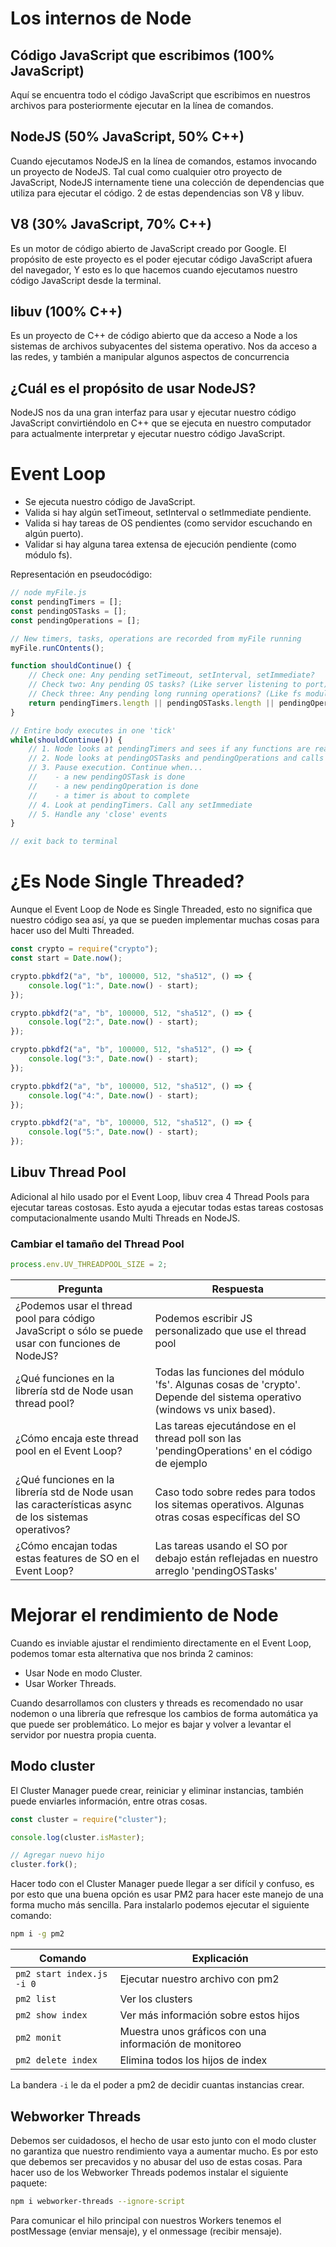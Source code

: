 # Los internos de Node

## Código JavaScript que escribimos (100% JavaScript)

Aquí se encuentra todo el código JavaScript que escribimos en nuestros archivos para posteriormente ejecutar en la línea de comandos.


## NodeJS (50% JavaScript, 50% C++)

Cuando ejecutamos NodeJS en la línea de comandos, estamos invocando un proyecto de NodeJS. Tal cual como cualquier otro proyecto de JavaScript, NodeJS internamente tiene una colección de dependencias que utiliza para ejecutar el código. 2 de estas dependencias son V8 y libuv.


## V8 (30% JavaScript, 70% C++)

Es un motor de código abierto de JavaScript creado por Google. El propósito de este proyecto es el poder ejecutar código JavaScript afuera del navegador, Y esto es lo que hacemos cuando ejecutamos nuestro código JavaScript desde la terminal.


## libuv (100% C++)

Es un proyecto de C++ de código abierto que da acceso a Node a los sistemas de archivos subyacentes del sistema operativo. Nos da acceso a las redes, y también a manipular algunos aspectos de concurrencia


## ¿Cuál es el propósito de usar NodeJS?

NodeJS nos da una gran interfaz para usar y ejecutar nuestro código JavaScript convirtiéndolo en C++ que se ejecuta en nuestro computador para actualmente interpretar y ejecutar nuestro código JavaScript.


# Event Loop

- Se ejecuta nuestro código de JavaScript.
- Valida si hay algún setTimeout, setInterval o setImmediate pendiente.
- Valida si hay tareas de OS pendientes (como servidor escuchando en algún puerto).
- Validar si hay alguna tarea extensa de ejecución pendiente (como módulo fs).

Representación en pseudocódigo:

```javascript
// node myFile.js
const pendingTimers = [];
const pendingOSTasks = [];
const pendingOperations = [];

// New timers, tasks, operations are recorded from myFile running
myFile.runCOntents();

function shouldContinue() {
	// Check one: Any pending setTimeout, setInterval, setImmediate?
	// Check two: Any pending OS tasks? (Like server listening to port)
	// Check three: Any pending long running operations? (Like fs module)
	return pendingTimers.length || pendingOSTasks.length || pendingOperations.length;
}

// Entire body executes in one 'tick'
while(shouldContinue()) {
	// 1. Node looks at pendingTimers and sees if any functions are ready to be called. setTimeout, setInterval
	// 2. Node looks at pendingOSTasks and pendingOperations and calls relevant callbacks
	// 3. Pause execution. Continue when...
	//    - a new pendingOSTask is done
	//    - a new pendingOperation is done
	//    - a timer is about to complete
	// 4. Look at pendingTimers. Call any setImmediate
	// 5. Handle any 'close' events
}

// exit back to terminal
```


# ¿Es Node Single Threaded?

Aunque el Event Loop de Node es Single Threaded, esto no significa que nuestro código sea así, ya que se pueden implementar muchas cosas para hacer uso del Multi Threaded.

```javascript
const crypto = require("crypto");
const start = Date.now();

crypto.pbkdf2("a", "b", 100000, 512, "sha512", () => {
	console.log("1:", Date.now() - start);
});

crypto.pbkdf2("a", "b", 100000, 512, "sha512", () => {
	console.log("2:", Date.now() - start);
});

crypto.pbkdf2("a", "b", 100000, 512, "sha512", () => {
	console.log("3:", Date.now() - start);
});

crypto.pbkdf2("a", "b", 100000, 512, "sha512", () => {
	console.log("4:", Date.now() - start);
});

crypto.pbkdf2("a", "b", 100000, 512, "sha512", () => {
	console.log("5:", Date.now() - start);
});
```


## Libuv Thread Pool

Adicional al hilo usado por el Event Loop, libuv crea 4 Thread Pools para ejecutar tareas costosas. Esto ayuda a ejecutar todas estas tareas costosas computacionalmente usando Multi Threads en NodeJS.

### Cambiar el tamaño del Thread Pool
```javascript
process.env.UV_THREADPOOL_SIZE = 2;
```

| Pregunta | Respuesta |
|--|--|
| ¿Podemos usar el thread pool para código JavaScript o sólo se puede usar con funciones de NodeJS? | Podemos escribir JS personalizado que use el thread pool |
| ¿Qué funciones en la librería std de Node usan thread pool? | Todas las funciones del módulo 'fs'. Algunas cosas de 'crypto'. Depende del sistema operativo (windows vs unix based).
| ¿Cómo encaja este thread pool en el Event Loop? | Las tareas ejecutándose en el thread poll son las 'pendingOperations' en el código de ejemplo |
| ¿Qué funciones en la librería std de Node usan las características async de los sistemas operativos? | Caso todo sobre redes para todos los sitemas operativos. Algunas otras cosas específicas del SO |
| ¿Cómo encajan todas estas features de SO en el Event Loop? | Las tareas usando el SO por debajo están reflejadas en nuestro arreglo 'pendingOSTasks' |


# Mejorar el rendimiento de Node

Cuando es inviable ajustar el rendimiento directamente en el Event Loop, podemos tomar esta alternativa que nos brinda 2 caminos:

- Usar Node en modo Cluster.
- Usar Worker Threads.

Cuando desarrollamos con clusters y threads es recomendado no usar nodemon o una librería que refresque los cambios de forma automática ya que puede ser problemático. Lo mejor es bajar y volver a levantar el servidor por nuestra propia cuenta.


## Modo cluster

El Cluster Manager puede crear, reiniciar y eliminar instancias, también puede enviarles información, entre otras cosas.

```javascript
const cluster = require("cluster");

console.log(cluster.isMaster);

// Agregar nuevo hijo
cluster.fork();
```

Hacer todo con el Cluster Manager puede llegar a ser difícil y confuso, es por esto que una buena opción es usar PM2 para hacer este manejo de una forma mucho más sencilla. Para instalarlo podemos ejecutar el siguiente comando:

```bash
npm i -g pm2
```

| Comando | Explicación |
|--|--|
| `pm2 start index.js -i 0` | Ejecutar nuestro archivo con pm2 |
| `pm2 list` | Ver los clusters |
| `pm2 show index` | Ver más información sobre estos hijos |
| `pm2 monit` | Muestra unos gráficos con una información de monitoreo |
| `pm2 delete index` | Elimina todos los hijos de index |

La bandera `-i` le da el poder a pm2 de decidir cuantas instancias crear.


## Webworker Threads

Debemos ser cuidadosos, el hecho de usar esto junto con el modo cluster no garantiza que nuestro rendimiento vaya a aumentar mucho. Es por esto que debemos ser precavidos y no abusar del uso de estas cosas. Para hacer uso de los Webworker Threads podemos instalar el siguiente paquete:

```bash
npm i webworker-threads --ignore-script
```

Para comunicar el hilo principal con nuestros Workers tenemos el postMessage (enviar mensaje), y el onmessage (recibir mensaje).

